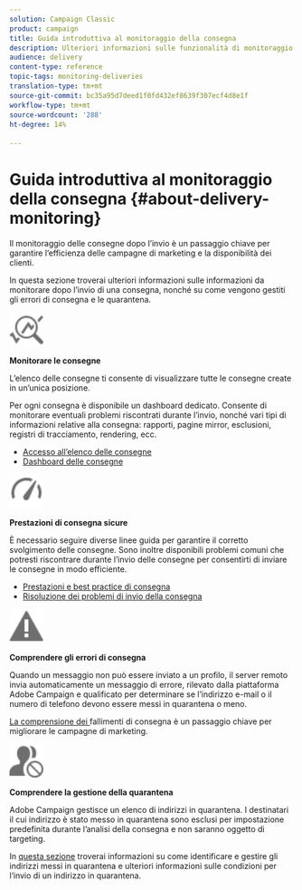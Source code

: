 ```yaml
---
solution: Campaign Classic
product: campaign
title: Guida introduttiva al monitoraggio della consegna
description: Ulteriori informazioni sulle funzionalità di monitoraggio della distribuzione di Campaign Classic.
audience: delivery
content-type: reference
topic-tags: monitoring-deliveries
translation-type: tm+mt
source-git-commit: bc35a95d7deed1f0fd432ef8639f307ecf4d8e1f
workflow-type: tm+mt
source-wordcount: '288'
ht-degree: 14%

---
```



# Guida introduttiva al monitoraggio della consegna {#about-delivery-monitoring}

Il monitoraggio delle consegne dopo l’invio è un passaggio chiave per garantire l’efficienza delle campagne di marketing e la disponibilità dei clienti.

In questa sezione troverai ulteriori informazioni sulle informazioni da monitorare dopo l’invio di una consegna, nonché su come vengono gestiti gli errori di consegna e le quarantena.

<img src="assets/do-not-localize/icon_monitor.svg" width="60px">

**Monitorare le consegne**

L’elenco delle consegne ti consente di visualizzare tutte le consegne create in un’unica posizione.

Per ogni consegna è disponibile un dashboard dedicato. Consente di monitorare eventuali problemi riscontrati durante l’invio, nonché vari tipi di informazioni relative alla consegna: rapporti, pagine mirror, esclusioni, registri di tracciamento, rendering, ecc.

* [Accesso all’elenco delle consegne](../../delivery/using/list-of-deliveries.md)
* [Dashboard delle consegne](../../delivery/using/delivery-dashboard.md)

<img src="assets/do-not-localize/icon_guidelines.svg" width="60px">

**Prestazioni di consegna sicure**

È necessario seguire diverse linee guida per garantire il corretto svolgimento delle consegne. Sono inoltre disponibili problemi comuni che potresti riscontrare durante l’invio delle consegne per consentirti di inviare le consegne in modo efficiente.

* [Prestazioni e best practice di consegna](../../delivery/using/delivery-performances.md)
* [Risoluzione dei problemi di invio della consegna](../../delivery/using/delivery-troubleshooting.md)

<img src="assets/do-not-localize/icon_failure.svg" width="60px">

**Comprendere gli errori di consegna**

Quando un messaggio non può essere inviato a un profilo, il server remoto invia automaticamente un messaggio di errore, rilevato dalla piattaforma Adobe Campaign e qualificato per determinare se l’indirizzo e-mail o il numero di telefono devono essere messi in quarantena o meno.

[La comprensione dei ](../../delivery/using/understanding-delivery-failures.md) fallimenti di consegna è un passaggio chiave per migliorare le campagne di marketing.

<img src="assets/do-not-localize/icon_quarantine.svg" width="60px">

**Comprendere la gestione della quarantena**

 Adobe Campaign gestisce un elenco di indirizzi in quarantena. I destinatari il cui indirizzo è stato messo in quarantena sono esclusi per impostazione predefinita durante l’analisi della consegna e non saranno oggetto di targeting.

In [questa sezione](../../delivery/using/understanding-quarantine-management.md) troverai informazioni su come identificare e gestire gli indirizzi messi in quarantena e ulteriori informazioni sulle condizioni per l’invio di un indirizzo in quarantena.
